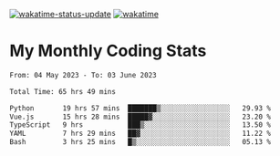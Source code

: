 [![wakatime-status-update](https://github.com/noopurphalak/noopurphalak/workflows/wakatime-status-update/badge.svg)](https://github.com/noopurphalak/noopurphalak/actions/workflows/main.yml)
[![wakatime](https://wakatime.com/badge/user/80ace140-ef40-4fdd-b8ed-f3be3d2e1aea.svg)](https://wakatime.com/@80ace140-ef40-4fdd-b8ed-f3be3d2e1aea)

# My Monthly Coding Stats

<!--START_SECTION:waka-->

```txt
From: 04 May 2023 - To: 03 June 2023

Total Time: 65 hrs 49 mins

Python       19 hrs 57 mins  ███████▒░░░░░░░░░░░░░░░░░   29.93 %
Vue.js       15 hrs 28 mins  █████▓░░░░░░░░░░░░░░░░░░░   23.20 %
TypeScript   9 hrs           ███▒░░░░░░░░░░░░░░░░░░░░░   13.50 %
YAML         7 hrs 29 mins   ██▓░░░░░░░░░░░░░░░░░░░░░░   11.22 %
Bash         3 hrs 25 mins   █▒░░░░░░░░░░░░░░░░░░░░░░░   05.13 %
```

<!--END_SECTION:waka-->
